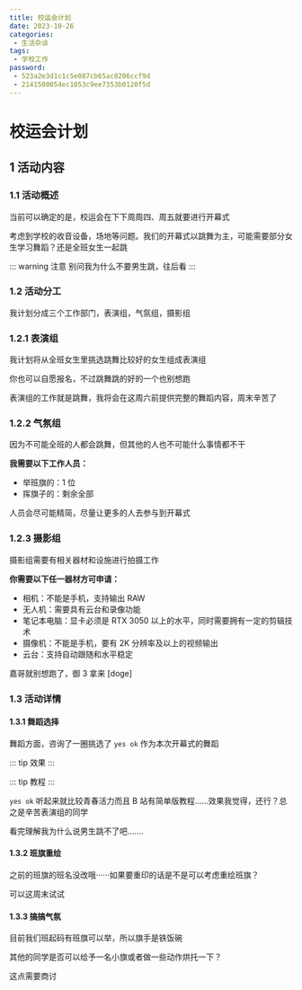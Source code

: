```yaml
---
title: 校运会计划
date: 2023-10-26
categories:
 - 生活杂谈
tags:
 - 学校工作
password: 
 - 523a2e3d1c1c5e087cb65ac8206ccf9d
 - 2141500054ec1053c9ee7353b0120f5d
---
```


# 校运会计划

## 1 活动内容

### 1.1 活动概述

当前可以确定的是，校运会在下下周周四、周五就要进行开幕式

考虑到学校的收音设备，场地等问题。我们的开幕式以跳舞为主，可能需要部分女生学习舞蹈？还是全班女生一起跳

::: warning 注意
别问我为什么不要男生跳，往后看
:::

### 1.2 活动分工

我计划分成三个工作部门，表演组，气氛组，摄影组

### 1.2.1 表演组

我计划将从全班女生里挑选跳舞比较好的女生组成表演组

你也可以自愿报名，不过跳舞跳的好的一个也别想跑

表演组的工作就是跳舞，我将会在这周六前提供完整的舞蹈内容，周末辛苦了

### 1.2.2 气氛组

因为不可能全班的人都会跳舞，但其他的人也不可能什么事情都不干

**我需要以下工作人员：**
- 举班旗的：1 位
- 挥旗子的：剩余全部

人员会尽可能精简，尽量让更多的人去参与到开幕式

### 1.2.3 摄影组

摄影组需要有相关器材和设施进行拍摄工作

**你需要以下任一器材方可申请：**
- 相机：不能是手机，支持输出 RAW
- 无人机：需要具有云台和录像功能
- 笔记本电脑：显卡必须是 RTX 3050 以上的水平，同时需要拥有一定的剪辑技术
- 摄像机：不能是手机，要有 2K 分辨率及以上的视频输出
- 云台：支持自动跟随和水平稳定

嘉哥就别想跑了，御 3 拿来 [doge]

### 1.3 活动详情

#### 1.3.1 舞蹈选择

舞蹈方面，咨询了一圈挑选了 `yes ok` 作为本次开幕式的舞蹈

::: tip 效果
<BiliBili bvid="BV1eb4y1d7rd" />
:::

::: tip 教程
<BiliBili bvid="BV1Sk4y1z7DT" />
:::

`yes ok` 听起来就比较青春活力而且 B 站有简单版教程......效果我觉得，还行？总之是辛苦表演组的同学

看完理解我为什么说男生跳不了吧.......

#### 1.3.2 班旗重绘

之前的班旗的班名没改哦······如果要重印的话是不是可以考虑重绘班旗？

可以这周末试试

#### 1.3.3 搞搞气氛

目前我们班起码有班旗可以举，所以旗手是铁饭碗

其他的同学是否可以给予一名小旗或者做一些动作烘托一下？

这点需要商讨

